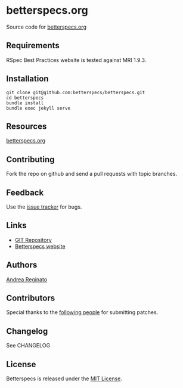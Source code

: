 # betterspecs.org

Source code for [betterspecs.org](http://betterspecs.org)

## Requirements

RSpec Best Practices website is tested against MRI 1.9.3.


## Installation

    git clone git@github.com:betterspecs/betterspecs.git
    cd betterspecs
    bundle install
    bundle exec jekyll serve

## Resources

[betterspecs.org](http://betterspecs.org)

## Contributing

Fork the repo on github and send a pull requests with topic branches.

## Feedback

Use the [issue tracker](https://github.com/betterspecs/betterspecs/issues) for bugs.

## Links

* [GIT Repository](https://github.com/betterspecs/betterspecs)
* [Betterspecs website](http://betterspecs.org)

## Authors

[Andrea Reginato](http://twitter.com/andreareginato)

## Contributors

Special thanks to the [following people](https://github.com/betterspecs/betterspecs/contributors) for submitting patches.

## Changelog

See CHANGELOG

## License

Betterspecs is released under the [MIT License](http://www.opensource.org/licenses/MIT).

